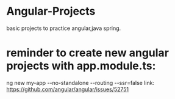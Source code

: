 # Angular-Projects
 basic projects to practice angular,java spring.

# reminder to create new angular projects with app.module.ts: 
ng new my-app --no-standalone --routing --ssr=false
link: https://github.com/angular/angular/issues/52751
